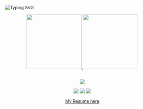 
<!-- TEMPLATE VERCEL-->
<!-- <img width=100% src="https://capsule-render.vercel.app/api?type=waving&color=#ff9580&height=120&section=header"/> -->

<!-- BE WELCOME-->
![Typing SVG](https://readme-typing-svg.herokuapp.com/?color=ffff80&size=35&center=true&vCenter=true&width=1000&lines=console.log('HELLO,+BE+WELCOME'))
<!--  profile - languages -->

<!-- Github Status -->

<div align="center">
  <a href="https://github.com/Romulo-Queiroz">
  <img height="180em" src="https://github-readme-stats.vercel.app/api?username=romulo-queiroz&show_icons=true&theme=dracula&include_all_commits=true&count_private=true"/>
  <img height="180em" src="https://github-readme-stats.vercel.app/api/top-langs/?username=romulo-queiroz&layout=compact&langs_count=7&theme=dracula"/>
</div><br>
  
<!-- ARCHIVEMENTS-->
<p align="center">
  <img src="https://github-profile-trophy.vercel.app/?username=Romulo-Queiroz&theme=dracula&row=2&no-bg=true&column=3&margin-w=15&margin-h=15" />
</p>

 
<!--   Social media -->
  
  <div align="center">
 
  <a href="https://www.instagram.com/romuloqfreitas/" target="_blank"><img src="https://img.shields.io/badge/-Instagram-%23E4405F?style=for-the-badge&logo=instagram&logoColor=white" target="_blank"></a>
 <a href="https://discord.gg/MDV8RApg" target="_blank"><img src="https://img.shields.io/badge/Discord-7289DA?style=for-the-badge&logo=discord&logoColor=white" target="_blank"></a> 
  <a href="https://www.linkedin.com/in/rômuloqueiroz/" target="_blank"><img src="https://img.shields.io/badge/-LinkedIn-%230077B5?style=for-the-badge&logo=linkedin&logoColor=white" target="_blank"></a> 
   </div>
 <div align="center">
  <a href="https://cdn.discordapp.com/attachments/1026687138684739614/1042583783683133611/Dev_Frontend_Romulo-Freitas.pdf" download="https://cdn.discordapp.com/attachments/1026687138684739614/1042583783683133611/Dev_Frontend_Romulo-Freitas.pdf">My Resume here</a>
 </div>
<!-- <img width=100% src="https://capsule-render.vercel.app/api?type=waving&color=9580ff&height=120&section=footer"/> -->

